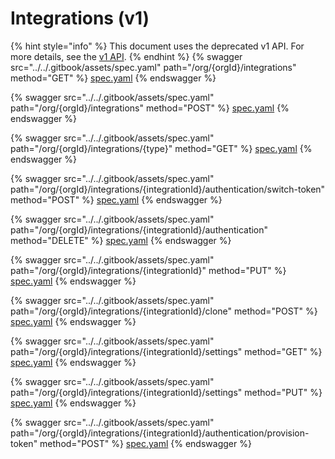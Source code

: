 # Integrations (v1)

{% hint style="info" %}
This document uses the deprecated v1 API. For more details, see the [v1 API](../v1-api-deprecated/).
{% endhint %}
{% swagger src="../../.gitbook/assets/spec.yaml" path="/org/{orgId}/integrations" method="GET" %}
[spec.yaml](../../.gitbook/assets/spec.yaml)
{% endswagger %}

{% swagger src="../../.gitbook/assets/spec.yaml" path="/org/{orgId}/integrations" method="POST" %}
[spec.yaml](../../.gitbook/assets/spec.yaml)
{% endswagger %}

{% swagger src="../../.gitbook/assets/spec.yaml" path="/org/{orgId}/integrations/{type}" method="GET" %}
[spec.yaml](../../.gitbook/assets/spec.yaml)
{% endswagger %}

{% swagger src="../../.gitbook/assets/spec.yaml" path="/org/{orgId}/integrations/{integrationId}/authentication/switch-token" method="POST" %}
[spec.yaml](../../.gitbook/assets/spec.yaml)
{% endswagger %}

{% swagger src="../../.gitbook/assets/spec.yaml" path="/org/{orgId}/integrations/{integrationId}/authentication" method="DELETE" %}
[spec.yaml](../../.gitbook/assets/spec.yaml)
{% endswagger %}

{% swagger src="../../.gitbook/assets/spec.yaml" path="/org/{orgId}/integrations/{integrationId}" method="PUT" %}
[spec.yaml](../../.gitbook/assets/spec.yaml)
{% endswagger %}

{% swagger src="../../.gitbook/assets/spec.yaml" path="/org/{orgId}/integrations/{integrationId}/clone" method="POST" %}
[spec.yaml](../../.gitbook/assets/spec.yaml)
{% endswagger %}

{% swagger src="../../.gitbook/assets/spec.yaml" path="/org/{orgId}/integrations/{integrationId}/settings" method="GET" %}
[spec.yaml](../../.gitbook/assets/spec.yaml)
{% endswagger %}

{% swagger src="../../.gitbook/assets/spec.yaml" path="/org/{orgId}/integrations/{integrationId}/settings" method="PUT" %}
[spec.yaml](../../.gitbook/assets/spec.yaml)
{% endswagger %}

{% swagger src="../../.gitbook/assets/spec.yaml" path="/org/{orgId}/integrations/{integrationId}/authentication/provision-token" method="POST" %}
[spec.yaml](../../.gitbook/assets/spec.yaml)
{% endswagger %}
